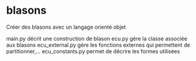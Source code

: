 # blasons
Créer des blasons avec un langage orienté objet

main.py décrit une construction de blason
ecu.py gère la classe associée aux blasons
ecu_external.py gère les fonctions externes qui permettent de partitionner,...
ecu_constants.py permet de décrire les formes utilisées
